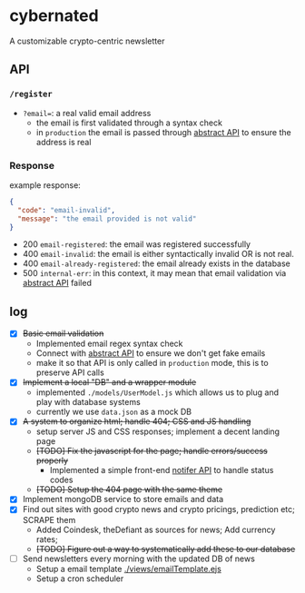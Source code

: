 # cybernated

A customizable crypto-centric newsletter

## API

### `/register`
- `?email=`: a real valid email address
  - the email is first validated through a syntax check 
  - in `production` the email is passed through [abstract API](https://www.abstractapi.com/) to ensure the address is real

### Response

example response:
```JSON
{
  "code": "email-invalid",
  "message": "the email provided is not valid"
}
```

- 200 `email-registered`: the email was registered successfully
- 400 `email-invalid`: the email is either syntactically invalid OR is not real.
- 400 `email-already-registered`: the email already exists in the database
- 500 `internal-err`: in this context, it may mean that email validation via [abstract API](https://www.abstractapi.com/) failed

## log
- [x] ~~Basic email validation~~
  - Implemented email regex syntax check
  - Connect with [abstract API](https://www.abstractapi.com/) to ensure we don't get fake emails
  - make it so that API is only called in `production` mode, this is to preserve API calls
- [x] ~~Implement a local "DB" and a wrapper module~~ 
  - implemented `./models/UserModel.js` which allows us to plug and play with database systems
  - currently we use `data.json` as a mock DB
- [x] ~~A system to organize html; handle 404; CSS and JS handling~~
  - setup server JS and CSS responses; implement a decent landing page
  - ~~[TODO] Fix the javascript for the page; handle errors/success properly~~
    - Implemented a simple front-end [notifer API](./public/notifer.js) to handle status codes
  - ~~[TODO] Setup the 404 page with the same theme~~
- [x] Implement mongoDB service to store emails and data
- [x] Find out sites with good crypto news and crypto pricings, prediction etc; SCRAPE them  
  - Added Coindesk, theDefiant as sources for news; Add currency rates;
  - ~~[TODO] Figure out a way to systematically add these to our database~~
- [ ] Send newsletters every morning with the updated DB of news
  - Setup a email template [./views/emailTemplate.ejs](./views/emailTemplate.ejs)
  - Setup a cron scheduler

